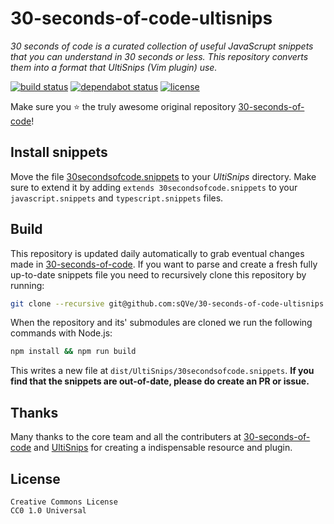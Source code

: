 # 30-seconds-of-code-ultisnips

_30 seconds of code is a curated collection of useful JavaScrupt snippets that you can understand in 30 seconds or less. This repository converts them into a format that UltiSnips (Vim plugin) use._

[![build status](https://travis-ci.org/sQVe/30-seconds-of-code-ultisnips.svg?branch=master)](https://travis-ci.org/sQVe/30-seconds-of-code-ultisnips) [![dependabot status](https://api.dependabot.com/badges/status?host=github&repo=sQVe/30-seconds-of-code-ultisnips)](https://dependabot.com) [![license](https://img.shields.io/badge/license-CC0--1.0-blue.svg)](https://github.com/sQVe/30-seconds-of-code-ultisnips/blob/develop/LICENSE)

Make sure you ⭐️ the truly awesome original repository [30-seconds-of-code](https://github.com/Chalarangelo/30-seconds-of-code)!

## Install snippets

Move the file [30secondsofcode.snippets](https://raw.githubusercontent.com/sQVe/30-seconds-of-code-ultisnips/master/dist/UltiSnips/30secondsofcode.snippets) to your _UltiSnips_ directory. Make sure to extend it by adding `extends 30secondsofcode.snippets` to your `javascript.snippets` and `typescript.snippets` files.

## Build

This repository is updated daily automatically to grab eventual changes made in [30-seconds-of-code](https://github.com/Chalarangelo/30-seconds-of-code). If you want to parse and create a fresh fully up-to-date snippets file you need to recursively clone this repository by running:

```sh
git clone --recursive git@github.com:sQVe/30-seconds-of-code-ultisnips.git
```

When the repository and its' submodules are cloned we run the following commands with Node.js:

```sh
npm install && npm run build
```

This writes a new file at `dist/UltiSnips/30secondsofcode.snippets`. **If you find that the snippets are out-of-date, please do create an PR or issue.**

## Thanks

Many thanks to the core team and all the contributers at [30-seconds-of-code](https://github.com/Chalarangelo/30-seconds-of-code) and [UltiSnips](https://github.com/SirVer/ultisnips) for creating a indispensable resource and plugin.

## License

```
Creative Commons License
CC0 1.0 Universal
```
